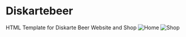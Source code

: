 # Diskartebeer
HTML Template for Diskarte Beer Website and Shop
![Home](https://user-images.githubusercontent.com/88535067/157187539-570dc077-671d-4cd5-96a0-eb164032a5eb.png)
![Shop](https://user-images.githubusercontent.com/88535067/157187555-84b1a1ff-6df4-415b-8990-a2b283990764.png)
